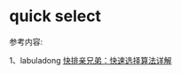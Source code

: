# quick select

参考内容:

1、labuladong [快排亲兄弟：快速选择算法详解](https://mp.weixin.qq.com/s/TRO3FOKT90Mpvn3hQWVBAQ) 	

